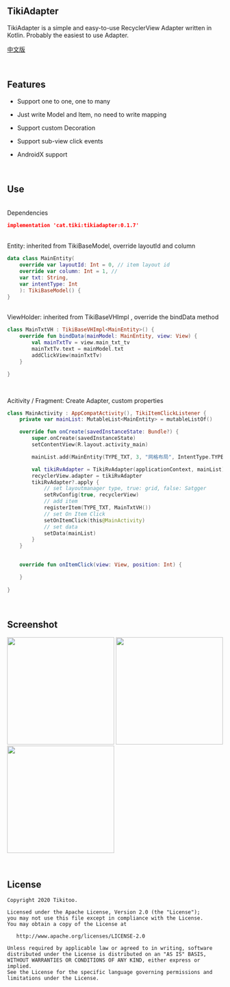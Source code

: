 ## TikiAdapter

TikiAdapter is a simple and easy-to-use RecyclerView Adapter written in Kotlin. Probably the easiest to use Adapter.

[中文版](https://github.com/Tikitoo/TikiAdapter/blob/master/README_ZH.md)

<br />

## Features

- Support one to one, one to many

- Just write Model and Item, no need to write mapping

- Support custom Decoration

- Support sub-view click events

- AndroidX support



<br />

## Use



<br />
Dependencies

```json
implementation 'cat.tiki:tikiadapter:0.1.7'
```


<br />
Entity: inherited from TikiBaseModel, override layoutId and column

```kotlin
data class MainEntity(
    override var layoutId: Int = 0, // item layout id
    override var column: Int = 1, // 
    var txt: String,
    var intentType: Int
    ): TikiBaseModel() {
}
```



<br />
ViewHolder: inherited from TikiBaseVHImpl <T>, override the bindData method

```kotlin
class MainTxtVH : TikiBaseVHImpl<MainEntity>() {
    override fun bindData(mainModel: MainEntity, view: View) {
        val mainTxtTv = view.main_txt_tv
        mainTxtTv.text = mainModel.txt
        addClickView(mainTxtTv)
    }

}
```


<br />

Acitivity / Fragment: Create Adapter, custom properties

```kotlin
class MainActivity : AppCompatActivity(), TikiItemClickListener {
	private var mainList: MutableList<MainEntity> = mutableListOf()

	override fun onCreate(savedInstanceState: Bundle?) {
		super.onCreate(savedInstanceState)
		setContentView(R.layout.activity_main)

		mainList.add(MainEntity(TYPE_TXT, 3, "网格布局", IntentType.TYPE_GRID))

		val tikiRvAdapter = TikiRvAdapter(applicationContext, mainList)
		recyclerView.adapter = tikiRvAdapter
		tikiRvAdapter?.apply {
			// set layoutmanager type, true: grid, false: Satgger
			setRvConfig(true, recyclerView)
			// add item
			registerItem(TYPE_TXT, MainTxtVH()) 
			// set On Item Click
			setOnItemClick(this@MainActivity) 
			// set data
			setData(mainList) 
		}
	}
	

	override fun onItemClick(view: View, position: Int) {

	}
	
}
```


<br />

## Screenshot

<img src="https://tva1.sinaimg.cn/large/006tNbRwgy1garm7vehpmj30u01t0ael.jpg" width=250/> <img src="https://tva1.sinaimg.cn/large/006tNbRwgy1garm89f8dzj30u01t01kx.jpg" width=250/> <img src="https://tva1.sinaimg.cn/large/006tNbRwgy1garm848n8tj30u01t0nat.jpg" width=250/>




<br />

## License

    Copyright 2020 Tikitoo.
    
    Licensed under the Apache License, Version 2.0 (the "License");
    you may not use this file except in compliance with the License.
    You may obtain a copy of the License at
    
       http://www.apache.org/licenses/LICENSE-2.0
    
    Unless required by applicable law or agreed to in writing, software
    distributed under the License is distributed on an "AS IS" BASIS,
    WITHOUT WARRANTIES OR CONDITIONS OF ANY KIND, either express or implied.
    See the License for the specific language governing permissions and
    limitations under the License.
